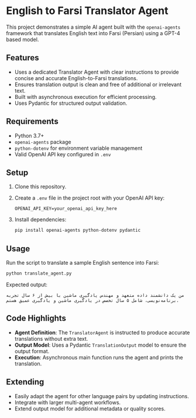 # English to Farsi Translator Agent

This project demonstrates a simple AI agent built with the `openai-agents` framework that translates English text into Farsi (Persian) using a GPT-4 based model.

## Features

- Uses a dedicated Translator Agent with clear instructions to provide concise and accurate English-to-Farsi translations.
- Ensures translation output is clean and free of additional or irrelevant text.
- Built with asynchronous execution for efficient processing.
- Uses Pydantic for structured output validation.


## Requirements

- Python 3.7+
- `openai-agents` package
- `python-dotenv` for environment variable management
- Valid OpenAI API key configured in `.env`


## Setup

1. Clone this repository.
2. Create a `.env` file in the project root with your OpenAI API key:

   ```env
   OPENAI_API_KEY=your_openai_api_key_here
   ``` 

3. Install dependencies:

   ```bash
   pip install openai-agents python-dotenv pydantic
   ```


## Usage

Run the script to translate a sample English sentence into Farsi:

```bash
python translate_agent.py
```

Expected output:

```
من یک دانشمند داده متعهد و مهندس یادگیری ماشین با بیش از ۶ سال تجربه برنامه‌نویسی، شامل ۵ سال تخصص در یادگیری ماشین و یادگیری عمیق هستم.
```

## Code Highlights

* **Agent Definition**: The `TranslatorAgent` is instructed to produce accurate translations without extra text.
* **Output Model**: Uses a Pydantic `TranslationOutput` model to ensure the output format.
* **Execution**: Asynchronous main function runs the agent and prints the translation.


## Extending

* Easily adapt the agent for other language pairs by updating instructions.
* Integrate with larger multi-agent workflows.
* Extend output model for additional metadata or quality scores.

